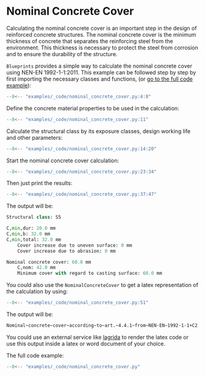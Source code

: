 # Nominal Concrete Cover

Calculating the nominal concrete cover is an important step in the design of reinforced concrete structures.
The nominal concrete cover is the minimum thickness of concrete that separates the reinforcing steel from the environment.
This thickness is necessary to protect the steel from corrosion and to ensure the durability of the structure.

`Blueprints` provides a simple way to calculate the nominal concrete cover using NEN-EN 1992-1-1:2011.
This example can be followed step by step by first importing the necessary classes and functions, (or [go to the full code example](#full-code-example)):

```python
--8<-- "examples/_code/nominal_concrete_cover.py:4:8"
```

Define the concrete material properties to be used in the calculation:

```python
--8<-- "examples/_code/nominal_concrete_cover.py:11"
```

Calculate the structural class by its exposure classes, design working life and other parameters:

```python
--8<-- "examples/_code/nominal_concrete_cover.py:14:20"
```

Start the nominal concrete cover calculation:

```python
--8<-- "examples/_code/nominal_concrete_cover.py:23:34"
```

Then just print the results:

```python
--8<-- "examples/_code/nominal_concrete_cover.py:37:47"
```

The output will be:

```python
Structural class: S5

C,min,dur: 20.0 mm
C,min,b: 32.0 mm
C,min,total: 32.0 mm
    Cover increase due to uneven surface: 0 mm
    Cover increase due to abrasion: 0 mm

Nominal concrete cover: 60.0 mm
    C,nom: 42.0 mm
    Minimum cover with regard to casting surface: 60.0 mm
```

You could also use the `NominalConcreteCover` to get a latex representation of the calculation by using:

```python
--8<-- "examples/_code/nominal_concrete_cover.py:51"
```

The output will be:

```latex
Nominal~concrete~cover~according~to~art.~4.4.1~from~NEN-EN~1992-1-1+C2:2011:\newline~\max~\left\{Nominal~concrete~cover~according~to~art.~4.4.1~(c_{nom});~Minimum~cover~with~regard~to~casting~surface~according~to~art.~4.4.1.3~(4)\right\}\newline~=~\max~\left\{42.0;~60.0\right\}~=~60.0~mm\newline~\newline~Where:\newline~\hspace{4ex}c_{nom}~=~c_{min,total}+\Delta~c_{dev}~=~32.0+10~=~42.0~mm\newline~\hspace{4ex}\Delta~c_{dev}~is~determined~according~to~art.~4.4.1.3~(1)\newline~\hspace{4ex}c_{min,total}~=~c_{min}~+~\Delta~c_{uneven~surface}~~+~\Delta~c_{abrasion~class}~=~32.0~+~0~+~0~=~32.0~mm\newline~\hspace{4ex}\Delta~c_{uneven~surface}~and~\Delta~c_{abrasion~class}~are~determined~according~to~art.~4.4.1.2~(11)~and~(13)\newline~\hspace{4ex}c_{min}~=~\max~\left\{c_{min,b};~c_{min,dur}+\Delta~c_{dur,\gamma}-\Delta~c_{dur,st}-\Delta~c_{dur,add};~10~\text{mm}\right\}~=~\max~\left\{32.0;~20.0+10-0-0;~10\right\}~=~32.0~mm\newline~\hspace{4ex}\Delta~c_{dur,\gamma}~,~\Delta~c_{dur,st}~and~\Delta~c_{dur,add}~are~determined~according~to~art.~4.4.1.2~(6),~(7)~and~(8)\newline~\hspace{4ex}c_{min,b}~is~determined~according~to~table~4.2~based~on~(equivalent)~rebar~diameter~=~32~=~32~mm\newline~\hspace{4ex}c_{min,dur}~is~determined~according~to~table~4.4~based~on~structural~class~S5~\&~exposure~classes~(XC1)~=~20~mm
```

You could use an external service like [lagrida](https://latexeditor.lagrida.com/) to render the latex code or use this output inside a latex or word document of your choice.

<a name="full-code-example">
The full code example:

```python
--8<-- "examples/_code/nominal_concrete_cover.py"
```
</a>
